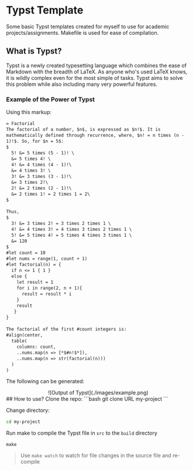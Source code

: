 # Typst Template
Some basic Typst templates created for myself to use for academic projects/assignments. Makefile is used for ease of compilation. 

## What is Typst?
Typst is a newly created typesetting language which combines the ease of Markdown with the breadth of LaTeX. As anyone who's used LaTeX knows, it is wildly complex even for the most simple of tasks. Typst aims to solve this problem while also including many very powerful features.

### Example of the Power of Typst
Using this markup:
```typst
= Factorial 
The factorial of a number, $n$, is expressed as $n!$. It is mathematically defined through recurrence, where, $n! = n times (n - 1)!$. So, for $n = 5$:
$ 
  5! &= 5 times (5 - 1)! \
  &= 5 times 4! \
  4! &= 4 times (4 - 1)!\
  &= 4 times 3! \
  3! &= 3 times (3 - 1)!\
  &= 3 times 2!\
  2! &= 2 times (2 - 1)!\
  &= 2 times 1! = 2 times 1 = 2\   
$

Thus,
$ 
  3! &= 3 times 2! = 3 times 2 times 1 \
  4! &= 4 times 3! = 4 times 3 times 2 times 1 \
  5! &= 5 times 4! = 5 times 4 times 3 times 1 \
  &= 120
$
#let count = 10
#let nums = range(1, count + 1)
#let factorial(n) = {
  if n <= 1 { 1 }
  else {
    let result = 1
    for i in range(2, n + 1){
      result = result * i
    }
    result
   }
}

The factorial of the first #count integers is:
#align(center, 
  table(
    columns: count,
    ..nums.map(n => [*$#n!$*]),
    ..nums.map(n => str(factorial(n)))
  )
)
```
The following can be generated:
<div align="center"> 
![Output of Typst](./images/example.png)
</div>
## How to use?
Clone the repo:
```bash
git clone URL my-project
```

Change directory:
```bash
cd my-project
```

Run make to compile the Typst file in `src` to the `build` directory
```
make
```
> Use `make watch` to watch for file changes in the source file and re-compile
